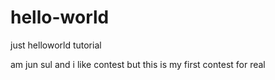 # hello-world
just helloworld tutorial

am jun sul and i like contest but this is my first contest for real 
